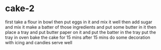 # cake-2
first take a flour in bowl
then put eggs in it
and mix it well
then add sugar and mix it
make a batter of those ingredients
and put some butter in it
then place a tray and put butter paper on it 
and put the batter in the tray
put the tray in oven
bake the cake for 15 mins
after 15 mins
do some decoration with icing and candies
serve well